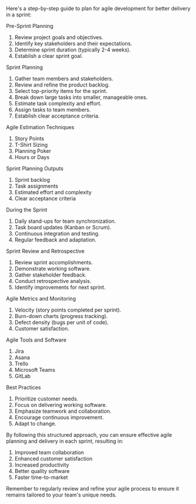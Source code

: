 Here's a step-by-step guide to plan for agile development for better delivery in a sprint:

Pre-Sprint Planning

1. Review project goals and objectives.
2. Identify key stakeholders and their expectations.
3. Determine sprint duration (typically 2-4 weeks).
4. Establish a clear sprint goal.

Sprint Planning

1. Gather team members and stakeholders.
2. Review and refine the product backlog.
3. Select top-priority items for the sprint.
4. Break down large tasks into smaller, manageable ones.
5. Estimate task complexity and effort.
6. Assign tasks to team members.
7. Establish clear acceptance criteria.

Agile Estimation Techniques

1. Story Points
2. T-Shirt Sizing
3. Planning Poker
4. Hours or Days

Sprint Planning Outputs

1. Sprint backlog
2. Task assignments
3. Estimated effort and complexity
4. Clear acceptance criteria

During the Sprint

1. Daily stand-ups for team synchronization.
2. Task board updates (Kanban or Scrum).
3. Continuous integration and testing.
4. Regular feedback and adaptation.

Sprint Review and Retrospective

1. Review sprint accomplishments.
2. Demonstrate working software.
3. Gather stakeholder feedback.
4. Conduct retrospective analysis.
5. Identify improvements for next sprint.

Agile Metrics and Monitoring

1. Velocity (story points completed per sprint).
2. Burn-down charts (progress tracking).
3. Defect density (bugs per unit of code).
4. Customer satisfaction.

Agile Tools and Software

1. Jira
2. Asana
3. Trello
4. Microsoft Teams
5. GitLab

Best Practices

1. Prioritize customer needs.
2. Focus on delivering working software.
3. Emphasize teamwork and collaboration.
4. Encourage continuous improvement.
5. Adapt to change.

By following this structured approach, you can ensure effective agile planning and delivery in each sprint, resulting in:

1. Improved team collaboration
2. Enhanced customer satisfaction
3. Increased productivity
4. Better quality software
5. Faster time-to-market

Remember to regularly review and refine your agile process to ensure it remains tailored to your team's unique needs.
